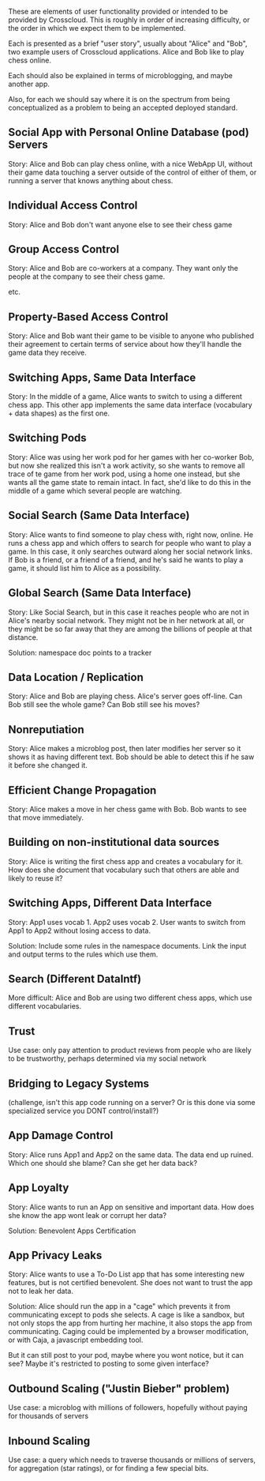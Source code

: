 These are elements of user functionality provided or intended to be provided by Crosscloud.   This is roughly in order of increasing difficulty, or the order in which we expect them to be implemented.

Each is presented as a brief "user story", usually about "Alice" and "Bob", two example users of Crosscloud applications.   Alice and Bob like to play chess online.

Each should also be explained in terms of microblogging, and maybe another app.

Also, for each we should say where it is on the spectrum from being conceptualized as a problem to being an accepted deployed standard.

## Social App with Personal Online Database (pod) Servers

Story: Alice and Bob can play chess online, with a nice WebApp UI, without their game data touching a server outside of the control of either of them, or running a server that knows anything about chess.

## Individual Access Control

Story: Alice and Bob don't want anyone else to see their chess game

## Group Access Control

Story: Alice and Bob are co-workers at a company.  They want only the people at the company to see their chess game.

etc.


## Property-Based Access Control

Story: Alice and Bob want their game to be visible to anyone who published their agreement to certain terms of service about how they'll handle the game data they receive.


## Switching Apps, Same Data Interface

Story: In the middle of a game, Alice wants to switch to using a different chess app.  This other app implements the same data interface (vocabulary + data shapes) as the first one.



## Switching Pods

Story: Alice was using her work pod for her games with her co-worker Bob, but now she realized this isn't a work activity, so she wants to remove all trace of te game from her work pod, using a home one instead, but she wants all the game state to remain intact.   In fact, she'd like to do this in the middle of a game which several people are watching.


## Social Search (Same Data Interface)

Story: Alice wants to find someone to play chess with, right now, online.  He runs a chess app and which offers to search for people who want to play a game.   In this case, it only searches outward along her social network links.  If Bob is a friend, or a friend of a friend, and he's said he wants to play a game, it should list him to Alice as a possibility.

## Global Search (Same Data Interface)

Story: Like Social Search, but in this case it reaches people who are not in Alice's nearby social network.  They might not be in her network at all, or they might be so far away that they are among the billions of people at that distance.

Solution: namespace doc points to a tracker

## Data Location / Replication

Story: Alice and Bob are playing chess.  Alice's server goes off-line.  Can Bob still see the whole game?   Can Bob still see his moves?

## Nonreputiation

Story: Alice makes a microblog post, then later modifies her server so it shows it as having different text.   Bob should be able to detect this if he saw it before she changed it.

## Efficient Change Propagation

Story: Alice makes a move in her chess game with Bob.  Bob wants to see that move immediately. 

## Building on non-institutional data sources

Story: Alice is writing the first chess app and creates a vocabulary for it.  How does she document that vocabulary such that others are able and likely to reuse it?

## Switching Apps, Different Data Interface

Story: App1 uses vocab 1.  App2 uses vocab 2.  User wants to switch from App1 to App2 without losing access to data.

Solution: Include some rules in the namespace documents.   Link the input and output terms to the rules which use them.

## Search (Different DataIntf)

More difficult: Alice and Bob are using two different chess apps, which use different vocabularies.

## Trust

Use case: only pay attention to product reviews from people who are likely to be trustworthy, perhaps determined via my social network


## Bridging to Legacy Systems

(challenge, isn't this app code running on a server?  Or is this done via some specialized service you DONT control/install?)


## App Damage Control

Story: Alice runs App1 and App2 on the same data.  The data end up ruined.  Which one should she blame?   Can she get her data back?


## App Loyalty

Story: Alice wants to run an App on sensitive and important data.  How does she know the app wont leak or corrupt her data?

Solution: Benevolent Apps Certification


## App Privacy Leaks

Story: Alice wants to use a To-Do List app that has some interesting new features, but is not certified benevolent.  She does not want to trust the app not to leak her data.

Solution: Alice should run the app in a "cage" which prevents it from communicating except to pods she selects.   A cage is like a sandbox, but not only stops the app from hurting her machine, it also stops the app from communicating.  Caging could be implemented by a browser modification, or with Caja, a javascript embedding tool.

But it can still post to your pod, maybe where you wont notice, but it can see?  Maybe it's restricted to posting to some given interface?


## Outbound Scaling ("Justin Bieber" problem)

Use case: a microblog with millions of followers, hopefully without paying for thousands of servers


## Inbound Scaling

Use case: a query which needs to traverse thousands or millions of servers, for aggregation (star ratings), or for finding a few special bits.


